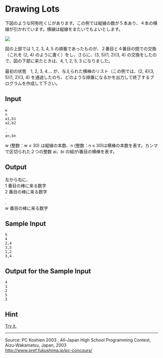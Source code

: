 # Drawing Lots

下図のような阿弥陀くじがあります。この例では縦線の数が５本あり、４本の横線が引かれています。横線は縦線をまたいでもよいとします。

![][1]

図の上部では 1, 2, 3, 4, 5 の順番であったものが、２番目と４番目の間での交換（これを (2, 4) のように書く）をし、さらに、(3, 5)(1, 2)(3, 4) の交換をしたので、図の下部に来たときは、4, 1, 2, 5, 3 になりました。

最初の状態　1, 2, 3, 4.... が、与えられた横棒のリスト（この例では、(2, 4)(3, 5)(1, 2)(3, 4) を通過したのち、どのような順番になるかを出力して終了するプログラムを作成して下さい。

## Input

    w
    n
    a1,b1
    a2,b2
    .
    .
    an,bn

w (整数：w ≤ 30) は縦線の本数、n (整数：n ≤ 30)は横棒の本数を表す。カンマで区切られた２つの整数 ai、bi の組がi番目の横棒を表す。

## Output

左から右に、  
1 番目の棒に来る数字  
2 番目の棒に来る数字  
.  
.  
w 番目の棒に来る数字  

## Sample Input

    5
    4
    2,4
    3,5
    1,2
    3,4

## Output for the Sample Input

    4
    1
    2
    5
    3

## Hint

[Try it.][2]

* * *

Source: PC Koshien 2003 , All-Japan High School Programming Contest, Aizu-Wakamatsu, Japan, 2003   
<http://www.pref.fukushima.jp/pc-concours/>

[1]: IMAGE1/amida1.gif
[2]: IMAGE1/lots.gif
